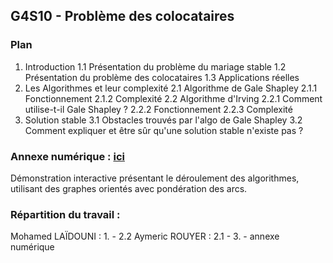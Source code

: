 ## G4S10 - Problème des colocataires

### Plan

1. Introduction
   1.1 Présentation du problème du mariage stable
   1.2 Présentation du problème des colocataires
   1.3 Applications réelles
2. Les Algorithmes et leur complexité
   2.1 Algorithme de Gale Shapley
   2.1.1 Fonctionnement
   2.1.2 Complexité
   2.2 Algorithme d'Irving
   2.2.1 Comment utilise-t-il Gale Shapley ?
   2.2.2 Fonctionnement
   2.2.3 Complexité
3. Solution stable
   3.1 Obstacles trouvés par l'algo de Gale Shapley
   3.2 Comment expliquer et être sûr qu'une solution stable n'existe pas ?

### Annexe numérique : [ici](https://docs.google.com/presentation/d/12gVfTqXWskSEo31JIrgMDtM8NyO91mQGmD2sAJUlm2U/edit?usp=sharing)

Démonstration interactive présentant le déroulement des algorithmes,
utilisant des graphes orientés avec pondération des arcs.

### Répartition du travail :

Mohamed LAÏDOUNI : 1. - 2.2
Aymeric ROUYER : 2.1 - 3. - annexe numérique

